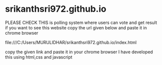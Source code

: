 # srikanthsri972.github.io
PLEASE CHECK THIS  is polling system where users can vote and get result
if you want to see this  website copy the url given below and paste it in chrome browser

file:///C:/Users/MURULIDHAR/srikanthsri972.github.io/index.html 


copy the given link and paste it in your chrome browser 
I  have developed this using html,css and javascript

